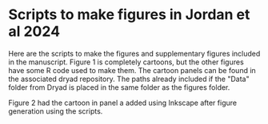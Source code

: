 # Scripts to make figures in Jordan et al 2024

Here are the scripts to make the figures and supplementary figures included in the manuscript. Figure 1 is completely cartoons, but the  other figures have some R code used to make them. The cartoon panels can be found in the associated dryad repository. The paths already included if the "Data" folder from Dryad is placed in the same folder as the figures folder.

Figure 2 had the cartoon in panel a added using Inkscape after figure generation using the scripts.
